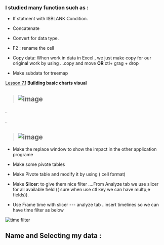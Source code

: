 



### I studied many function such as :


- If statment with ISBLANK Condition.

- Concatenate 

- Convert for data type.

- F2 : rename the cell

- Copy data: When work in data in Excel , we just make copy for our original work by using ...copy and move  **OR** ctl+ grag + drop

- Make subdata for treemap 

[Lesson 7.1](https://www.linkedin.com/learning/learning-data-analytics-2/building-basic-charts-visual?contextUrn=urn%3Ali%3AlyndaLearningPath%3A5ec59c4a498e70845153bbc5&resume=false)  **Building basic charts visual**

>  ## ![image](https://user-images.githubusercontent.com/36210723/105228652-8111fc80-5b6b-11eb-84cf-18d6d6d3da4d.png)

.

.


>  ## ![image](https://user-images.githubusercontent.com/36210723/105228546-5627a880-5b6b-11eb-82e4-e816a8def61f.png)


- Make the replace window to show the impact in the other application programe


- Make some pivote tables



- Make Pivote table and modify it by using  ( cell format)


- Make **Slicer**: to give them nice filter ....From Analyze tab we use slicer for all available field (( sure when use ctl key  we can have multp;e fields)).


- Use Frame time with slicer --- analyze tab ..insert timelines so we can have time filter as below


![time filter](https://user-images.githubusercontent.com/36210723/105281855-b5aaa600-5bb5-11eb-8595-0b8070f24044.png)





## Name and Selecting my data :


